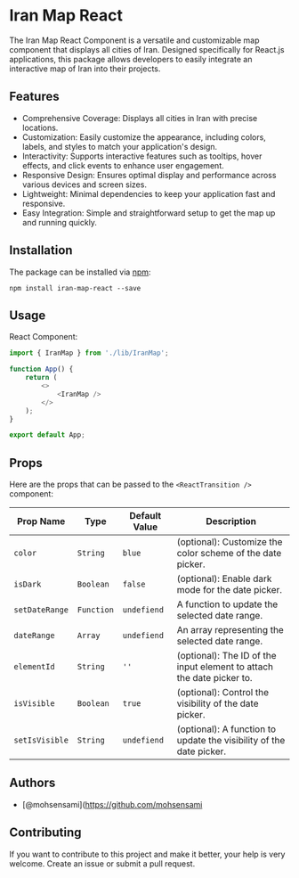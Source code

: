 # Iran Map React

The Iran Map React Component is a versatile and customizable map component that displays all cities of Iran. Designed specifically for React.js applications, this package allows developers to easily integrate an interactive map of Iran into their projects.

## Features

-   Comprehensive Coverage: Displays all cities in Iran with precise locations.
-   Customization: Easily customize the appearance, including colors, labels, and styles to match your application's design.
-   Interactivity: Supports interactive features such as tooltips, hover effects, and click events to enhance user engagement.
-   Responsive Design: Ensures optimal display and performance across various devices and screen sizes.
-   Lightweight: Minimal dependencies to keep your application fast and responsive.
-   Easy Integration: Simple and straightforward setup to get the map up and running quickly.

## Installation

The package can be installed via [npm](https://github.com/npm/cli):

```
npm install iran-map-react --save
```

## Usage

React Component:

```javascript
import { IranMap } from './lib/IranMap';

function App() {
    return (
        <>
            <IranMap />
        </>
    );
}

export default App;
```

## Props

Here are the props that can be passed to the `<ReactTransition />` component:

| Prop Name      | Type       | Default Value | Description                                                           |
| -------------- | ---------- | ------------- | --------------------------------------------------------------------- |
| `color`        | `String`   | `blue`        | (optional): Customize the color scheme of the date picker.            |
| `isDark`       | `Boolean`  | `false`       | (optional): Enable dark mode for the date picker.                     |
| `setDateRange` | `Function` | `undefiend`   | A function to update the selected date range.                         |
| `dateRange`    | `Array`    | `undefiend`   | An array representing the selected date range.                        |
| `elementId`    | `String`   | `''`          | (optional): The ID of the input element to attach the date picker to. |
| `isVisible`    | `Boolean`  | `true`        | (optional): Control the visibility of the date picker.                |
| `setIsVisible` | `String`   | `undefiend`   | (optional): A function to update the visibility of the date picker.   |

## Authors

-   [@mohsensami](https://github.com/mohsensami

## Contributing

If you want to contribute to this project and make it better, your help is very welcome. Create an issue or submit a pull request.
